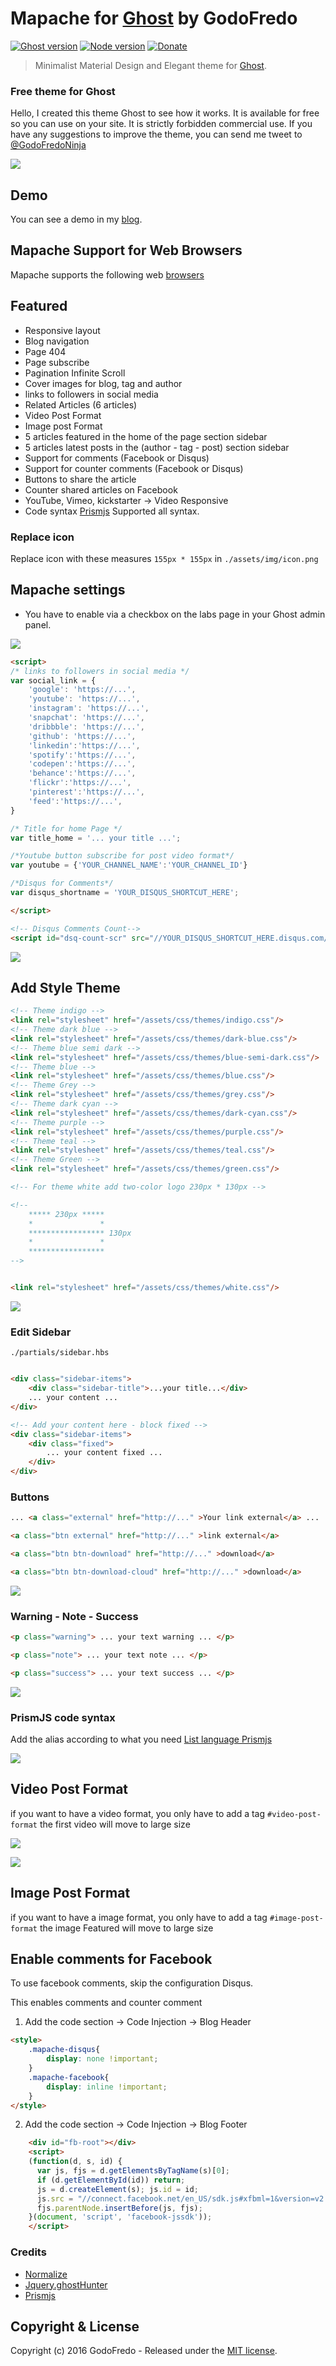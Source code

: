 # Mapache for [Ghost](https://github.com/tryghost/ghost/) by GodoFredo

[![Ghost version](https://img.shields.io/badge/Ghost-0.11.x-brightgreen.svg?style=flat-square)](https://ghost.org/)
[![Node version](https://img.shields.io/node/v/uno-zen.svg?style=flat-square)](https://nodejs.org/en/)
[![Donate](https://img.shields.io/badge/donate-paypal-blue.svg?style=flat-square)](http://bit.ly/DonateMapacheGhost)

> Minimalist Material Design and Elegant theme for [Ghost](https://github.com/tryghost/ghost/).

### Free theme for Ghost

Hello, I created this theme Ghost to see how it works. It is available for free so you can use on your site. It is strictly forbidden commercial use. If you have any suggestions to improve the theme,  you can send me tweet to [@GodoFredoNinja](http://bit.ly/tw-GodoFredoNinja)

![](./documentation/mapache-screenshot.png)


## Demo
You can see a demo in my [blog](http://bit.ly/GodoFredoNinja-blog).

## Mapache Support for Web Browsers
Mapache supports the following web [browsers](http://caniuse.com/#search=flexbox)

## Featured
- Responsive layout
- Blog navigation
- Page 404
- Page subscribe
- Pagination Infinite Scroll
- Cover images for blog, tag and author
- links to followers in social media
- Related Articles (6 articles)
- Video Post Format
- Image post Format
- 5 articles featured in the home of the page section sidebar
- 5 articles latest posts in the (author - tag - post) section sidebar
- Support for comments (Facebook or Disqus)
- Support for counter comments (Facebook or Disqus)
- Buttons to share the article
- Counter shared articles on Facebook
- YouTube, Vimeo, kickstarter -> Video Responsive
- Code syntax [Prismjs](http://prismjs.com/index.html) Supported all syntax.


### Replace icon
Replace icon with these measures `155px * 155px` in `./assets/img/icon.png`



## Mapache settings
- You have to enable via a checkbox on the labs page in your Ghost admin panel.

![](./documentation/img-api.png)



``` html
<script>
/* links to followers in social media */
var social_link = {
	'google': 'https://...',
	'youtube': 'https://...',
	'instagram': 'https://...',
	'snapchat': 'https://...',
	'dribbble': 'https://...',
	'github': 'https://...',
	'linkedin':'https://...',
	'spotify':'https://...',
	'codepen':'https://...',
	'behance':'https://...',
	'flickr':'https://...',
	'pinterest':'https://...',
	'feed':'https://...',
}

/* Title for home Page */
var title_home = '... your title ...';

/*Youtube button subscribe for post video format*/
var youtube = {'YOUR_CHANNEL_NAME':'YOUR_CHANNEL_ID'}

/*Disqus for Comments*/
var disqus_shortname = 'YOUR_DISQUS_SHORTCUT_HERE';

</script>

<!-- Disqus Comments Count-->
<script id="dsq-count-scr" src="//YOUR_DISQUS_SHORTCUT_HERE.disqus.com/count.js" async></script>

```

![](./documentation/code-footer.png)


## Add Style Theme

```html
<!-- Theme indigo -->
<link rel="stylesheet" href="/assets/css/themes/indigo.css"/>
<!-- Theme dark blue -->
<link rel="stylesheet" href="/assets/css/themes/dark-blue.css"/>
<!-- Theme blue semi dark -->
<link rel="stylesheet" href="/assets/css/themes/blue-semi-dark.css"/>
<!-- Theme blue -->
<link rel="stylesheet" href="/assets/css/themes/blue.css"/>
<!-- Theme Grey -->
<link rel="stylesheet" href="/assets/css/themes/grey.css"/>
<!-- Theme dark cyan -->
<link rel="stylesheet" href="/assets/css/themes/dark-cyan.css"/>
<!-- Theme purple -->
<link rel="stylesheet" href="/assets/css/themes/purple.css"/>
<!-- Theme teal -->
<link rel="stylesheet" href="/assets/css/themes/teal.css"/>
<!-- Theme Green -->
<link rel="stylesheet" href="/assets/css/themes/green.css"/>

<!-- For theme white add two-color logo 230px * 130px -->

<!--
	***** 230px *****
	*				*
	***************** 130px
	*				*
	*****************
-->


<link rel="stylesheet" href="/assets/css/themes/white.css"/>

```

![](./documentation/img-four.png)


### Edit Sidebar

`./partials/sidebar.hbs`

```html

<div class="sidebar-items">
	<div class="sidebar-title">...your title...</div>
	... your content ...
</div>

<!-- Add your content here - block fixed -->
<div class="sidebar-items">
	<div class="fixed">
		... your content fixed ...
	</div>
</div>

```


### Buttons
```html
... <a class="external" href="http://..." >Your link external</a> ...

<a class="btn external" href="http://..." >link external</a>

<a class="btn btn-download" href="http://..." >download</a>

<a class="btn btn-download-cloud" href="http://..." >download</a>
```
![](./documentation/buttons.png)


### Warning - Note - Success
```html
<p class="warning"> ... your text warning ... </p>

<p class="note"> ... your text note ... </p>

<p class="success"> ... your text success ... </p>
```
![](./documentation/note.png)


### PrismJS code syntax  

Add the alias according to what you need  [List language Prismjs](http://prismjs.com/#languages-list)

![](./documentation/code.png)

## Video Post Format
if you want to have a video format, you only have to add a tag `#video-post-format` the first video will move to large size

![](./documentation/video-format.png)

![](./documentation/video.png)

## Image Post Format
if you want to have a image format, you only have to add a tag `#image-post-format` the image Featured will move to large size

## Enable comments for Facebook
To use facebook comments, skip the configuration Disqus.

This enables comments and counter comment

1. Add the code section -> Code Injection -> Blog Header
```html
<style>
	.mapache-disqus{
		display: none !important;
	}
	.mapache-facebook{
		display: inline !important;
	}
</style>
```
2. Add the code section -> Code Injection -> Blog Footer
```html
	<div id="fb-root"></div>
	<script>
	(function(d, s, id) {
	  var js, fjs = d.getElementsByTagName(s)[0];
	  if (d.getElementById(id)) return;
	  js = d.createElement(s); js.id = id;
	  js.src = "//connect.facebook.net/en_US/sdk.js#xfbml=1&version=v2.6";
	  fjs.parentNode.insertBefore(js, fjs);
	}(document, 'script', 'facebook-jssdk'));
	</script>
```

### Credits
- [Normalize](https://necolas.github.io/normalize.css/)
- [Jquery.ghostHunter](https://github.com/jamalneufeld/ghostHunter)
- [Prismjs](http://prismjs.com/)

## Copyright & License

Copyright (c) 2016 GodoFredo - Released under the [MIT license](LICENSE).
